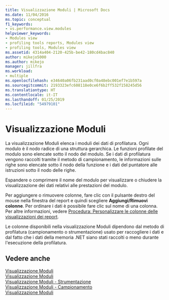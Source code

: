 ```yaml
---
title: Visualizzazione Moduli | Microsoft Docs
ms.date: 11/04/2016
ms.topic: conceptual
f1_keywords:
- vs.performance.view.modules
helpviewer_keywords:
- Modules view
- profiling tools reports, Modules view
- profiling tools, Modules view
ms.assetid: 4314a404-2120-425b-be42-180cd4bac840
author: mikejo5000
ms.author: mikejo
manager: jillfra
ms.workload:
- multiple
ms.openlocfilehash: e34640a06fb231aad0cf0a48ebc001ef7e1b597a
ms.sourcegitcommit: 2193323efc608118e0ce6f6b2ff532f158245d56
ms.translationtype: HT
ms.contentlocale: it-IT
ms.lasthandoff: 01/25/2019
ms.locfileid: "54979101"
---
```

# <a name="modules-view"></a>Visualizzazione Moduli
La visualizzazione Moduli elenca i moduli dei dati di profilatura. Ogni modulo è il nodo radice di una struttura gerarchica. Le funzioni profilate del modulo sono elencate sotto il nodo del modulo. Se i dati di profilatura vengono raccolti tramite il metodo di campionamento, le informazioni sulle righe sono elencate sotto il nodo della funzione e i dati del puntatore alle istruzioni sotto il nodo delle righe.  
  
 Espandere o comprimere il nome del modulo per visualizzare o chiudere la visualizzazione dei dati relativi alle prestazioni del modulo.  
  
 Per aggiungere o rimuovere colonne, fare clic con il pulsante destro del mouse nella finestra del report e quindi scegliere **Aggiungi/Rimuovi colonne**. Per ordinare i dati è possibile fare clic sul nome di una colonna. Per altre informazioni, vedere [Procedura: Personalizzare le colonne delle visualizzazioni dei report](../profiling/how-to-customize-report-view-columns.md).  
  
 Le colonne disponibili nella visualizzazione Moduli dipendono dal metodo di profilatura (campionamento o strumentazione) usato per raccogliere i dati e dal fatto che i dati della memoria .NET siano stati raccolti o meno durante l'esecuzione della profilatura.  
  
## <a name="see-also"></a>Vedere anche  
 [Visualizzazione Moduli](../profiling/modules-view-sampling-data.md)   
 [Visualizzazione Moduli](../profiling/modules-view-instrumentation-data.md)   
 [Visualizzazione Moduli - Strumentazione](../profiling/modules-view-dotnet-memory-instrumentation-data.md)   
 [Visualizzazione Moduli - Campionamento](../profiling/modules-view-dotnet-memory-sampling-data.md)   
 [Visualizzazione Moduli](../profiling/modules-view-contention-data.md)